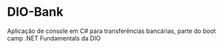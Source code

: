 # DIO-Bank
Aplicação de console em C# para transferências bancárias, parte do boot camp .NET Fundamentals da DIO
